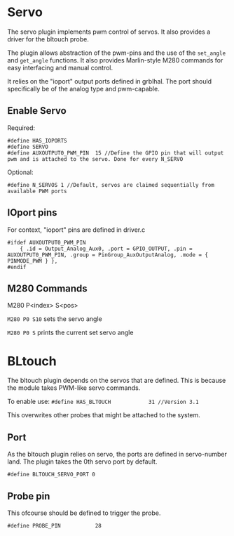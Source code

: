 # Servo 
The servo plugin implements pwm control of servos. It also provides a driver for the bltouch probe.

The plugin allows abstraction of the pwm-pins and the use of the ```set_angle``` and ```get_angle``` functions. It also provides Marlin-style M280 commands for easy interfacing and manual control.

It relies on the "ioport" output ports defined in grblhal. The port should specifically be of the analog type and pwm-capable.


## Enable Servo
Required:
```
#define HAS_IOPORTS
#define SERVO
#define AUXOUTPUT0_PWM_PIN  15 //Define the GPIO pin that will output pwm and is attached to the servo. Done for every N_SERVO
```
Optional:
```
#define N_SERVOS 1 //Default, servos are claimed sequentially from available PWM ports
```




## IOport pins
For context, "ioport" pins are defined in driver.c 
```
#ifdef AUXOUTPUT0_PWM_PIN
    { .id = Output_Analog_Aux0, .port = GPIO_OUTPUT, .pin = AUXOUTPUT0_PWM_PIN, .group = PinGroup_AuxOutputAnalog, .mode = { PINMODE_PWM } },
#endif
```



## M280 Commands
M280 P\<index\> S\<pos\>


```M280 P0 S10``` 
sets the servo angle 

```M280 P0 S``` 
prints the current set servo angle

# BLtouch
The bltouch plugin depends on the servos that are defined. This is because the module takes PWM-like servo commands.

To enable use:
```#define HAS_BLTOUCH            31 //Version 3.1```

This overwrites other probes that might be attached to the system.

## Port
As the bltouch plugin relies on servo, the ports are defined in servo-number land. The plugin takes the 0th servo port by default.

```#define BLTOUCH_SERVO_PORT 0```

## Probe pin 
This ofcourse should be defined to trigger the probe.

```#define PROBE_PIN           28```
